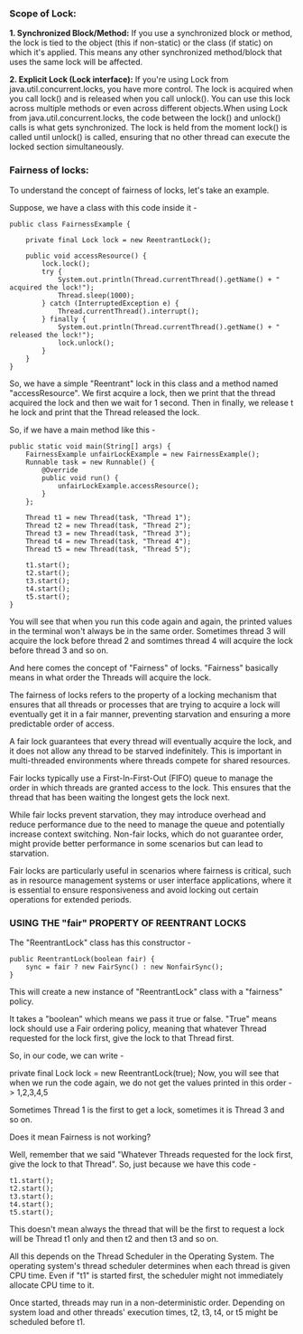 ### Scope of Lock:
**1. Synchronized Block/Method:** If you use a synchronized block or method, the lock is tied to the object (this if non-static) or the class (if static) on which it's applied. This means any other synchronized method/block that uses the same lock will be affected.

**2. Explicit Lock (Lock interface):** If you're using Lock from java.util.concurrent.locks, you have more control. The lock is acquired when you call lock() and is released when you call unlock(). You can use this lock across multiple methods or even across different objects.When using Lock from java.util.concurrent.locks, the code between the lock() and unlock() calls is what gets synchronized. The lock is held from the moment lock() is called until unlock() is called, ensuring that no other thread can execute the locked section simultaneously.

### Fairness of locks:
To understand the concept of fairness of locks, let's take an example.

Suppose, we have a class with this code inside it -
```
public class FairnessExample {

    private final Lock lock = new ReentrantLock();

    public void accessResource() {
        lock.lock();
        try {
            System.out.println(Thread.currentThread().getName() + " acquired the lock!");
            Thread.sleep(1000);
        } catch (InterruptedException e) {
            Thread.currentThread().interrupt();
        } finally {
            System.out.println(Thread.currentThread().getName() + " released the lock!");
            lock.unlock();
        }
    }
}
```

So, we have a simple "Reentrant" lock in this class and a method named "accessResource". We first acquire a lock, then we print that the thread acquired the lock and then we wait for 1 second. Then in finally, we release t he lock and print that the Thread released the lock.

So, if we have a main method like this -
```
public static void main(String[] args) {
    FairnessExample unfairLockExample = new FairnessExample();
    Runnable task = new Runnable() {
        @Override
        public void run() {
            unfairLockExample.accessResource();
        }
    };

    Thread t1 = new Thread(task, "Thread 1");
    Thread t2 = new Thread(task, "Thread 2");
    Thread t3 = new Thread(task, "Thread 3");
    Thread t4 = new Thread(task, "Thread 4");
    Thread t5 = new Thread(task, "Thread 5");

    t1.start();
    t2.start();
    t3.start();
    t4.start();
    t5.start();
}
```

You will see that when you run this code again and again, the printed values in the terminal won't always be in the same order. Sometimes thread 3 will acquire the lock before thread 2 and somtimes thread 4 will acquire the lock before thread 3 and so on.

And here comes the concept of "Fairness" of locks. "Fairness" basically means in what order the Threads will acquire the lock.

The fairness of locks refers to the property of a locking mechanism that ensures that all threads or processes that are trying to acquire a lock will eventually get it in a fair manner, preventing starvation and ensuring a more predictable order of access.

A fair lock guarantees that every thread will eventually acquire the lock, and it does not allow any thread to be starved indefinitely. This is important in multi-threaded environments where threads compete for shared resources.

Fair locks typically use a First-In-First-Out (FIFO) queue to manage the order in which threads are granted access to the lock. This ensures that the thread that has been waiting the longest gets the lock next.

While fair locks prevent starvation, they may introduce overhead and reduce performance due to the need to manage the queue and potentially increase context switching. Non-fair locks, which do not guarantee order, might provide better performance in some scenarios but can lead to starvation.

Fair locks are particularly useful in scenarios where fairness is critical, such as in resource management systems or user interface applications, where it is essential to ensure responsiveness and avoid locking out certain operations for extended periods.


### USING THE "fair" PROPERTY OF REENTRANT LOCKS
The "ReentrantLock" class has this constructor -
```
public ReentrantLock(boolean fair) {
    sync = fair ? new FairSync() : new NonfairSync();
}
```
This will create a new instance of "ReentrantLock" class with a "fairness" policy.

It takes a "boolean" which means we pass it true or false. "True" means lock should use a Fair ordering policy, meaning that whatever Thread requested for the lock first, give the lock to that Thread first.

So, in our code, we can write -

private final Lock lock = new ReentrantLock(true);
Now, you will see that when we run the code again, we do not get the values printed in this order -> 1,2,3,4,5

Sometimes Thread 1 is the first to get a lock, sometimes it is Thread 3 and so on.

Does it mean Fairness is not working?

Well, remember that we said "Whatever Threads requested for the lock first, give the lock to that Thread". So, just because we have this code -
```
t1.start();
t2.start();
t3.start();
t4.start();
t5.start();
```
This doesn't mean always the thread that will be the first to request a lock will be Thread t1 only and then t2 and then t3 and so on.

All this depends on the Thread Scheduler in the Operating System. The operating system's thread scheduler determines when each thread is given CPU time. Even if "t1" is started first, the scheduler might not immediately allocate CPU time to it.

Once started, threads may run in a non-deterministic order. Depending on system load and other threads' execution times, t2, t3, t4, or t5 might be scheduled before t1.




